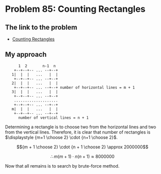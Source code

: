 # Problem 85: Counting Rectangles

## The link to the problem

- [Counting Rectangles](https://projecteuler.net/problem=85)

## My approach

```
      1  2       n-1  n
    +--+--+-- ... --+--+
   1|  |  |   ...   |  |
    +--+--+-- ... --+--+
   2|  |  |   ...   |  |
    +--+--+-- ... --+--+ number of horizontal lines = m + 1
   3|  |  |   ...   |  |
    +--+--+-- ... --+--+
    ....................
    +--+--+-- ... --+--+
   m|  |  |   ...   |  |
    +--+--+-- ... --+--+
      number of vertical lines = n + 1
```

Determining a rectangle is to choose two from the horizontal lines and two from the vertical lines.
Therefore, it is clear that number of rectangles is
$\displaystyle {m+1 \choose  2} \cdot {n+1 \choose 2}$.

$${m + 1 \choose 2} \cdot {n + 1 \choose 2} \approx 2000000$$

$$\therefore m(m+1) \cdot n(n+1) \approx 8000000$$

Now that all remains is to search by brute-force method.

